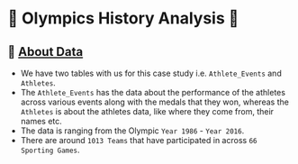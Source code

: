 # 🏅 Olympics History Analysis 🏅

## 📍 [About Data](https://github.com/AnalystDaipayan/Olympics_Analysis/tree/main/Datasets)
- We have two tables with us for this case study i.e. ```Athlete_Events``` and ```Athletes```.
- The ```Athlete_Events``` has the data about the performance of the athletes across various events along with the medals that they won, whereas the ```Athletes``` is about the athletes data, like where they come from, their names etc.
- The data is ranging from the Olympic ```Year 1986``` - ```Year 2016```.
- There are around ```1013 Teams``` that have participated in across ```66 Sporting Games```.
